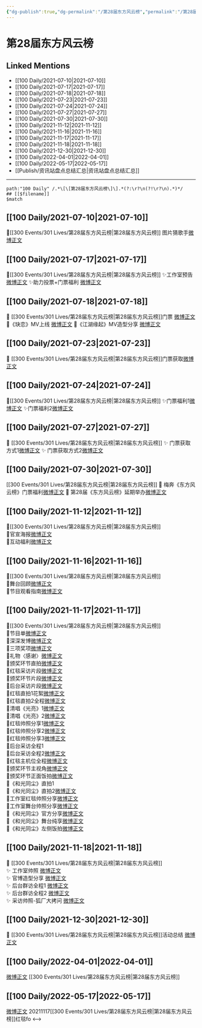 ```yaml
---
{"dg-publish":true,"dg-permalink":"/第28届东方风云榜","permalink":"/第28届东方风云榜/","title":"第28届东方风云榜","tags":[null],"created":"2022-11-17T21:54:59.000+08:00","updated":"2023-04-10T16:29:32.000+08:00"}
---
```


# 第28届东方风云榜

## Linked Mentions
- [[100 Daily/2021-07-10\|2021-07-10]]
- [[100 Daily/2021-07-17\|2021-07-17]]
- [[100 Daily/2021-07-18\|2021-07-18]]
- [[100 Daily/2021-07-23\|2021-07-23]]
- [[100 Daily/2021-07-24\|2021-07-24]]
- [[100 Daily/2021-07-27\|2021-07-27]]
- [[100 Daily/2021-07-30\|2021-07-30]]
- [[100 Daily/2021-11-12\|2021-11-12]]
- [[100 Daily/2021-11-16\|2021-11-16]]
- [[100 Daily/2021-11-17\|2021-11-17]]
- [[100 Daily/2021-11-18\|2021-11-18]]
- [[100 Daily/2021-12-30\|2021-12-30]]
- [[100 Daily/2022-04-01\|2022-04-01]]
- [[100 Daily/2022-05-17\|2022-05-17]]
- [[Publish/资讯站盘点总结汇总\|资讯站盘点总结汇总]]


---

```expander
path:"100 Daily" /.*\[\[第28届东方风云榜\]\].*(?:\r?\n(?!\r?\n).*)*/
## [[$filename]]
$match
```
## [[100 Daily/2021-07-10\|2021-07-10]]
💫[[300 Events/301 Lives/第28届东方风云榜\|第28届东方风云榜]] 图片猜歌手[微博正文](https://m.weibo.cn/6466290670/4657545040106552)

## [[100 Daily/2021-07-17\|2021-07-17]]
🌟[[300 Events/301 Lives/第28届东方风云榜\|第28届东方风云榜]]
✨工作室预告 [微博正文](https://m.weibo.cn/6466290670/4659933402632145)
✨助力投票+门票福利 [微博正文](https://m.weibo.cn/6466290670/4659967187225115)

## [[100 Daily/2021-07-18\|2021-07-18]]
🌟 [[300 Events/301 Lives/第28届东方风云榜\|第28届东方风云榜]]门票 [微博正文](https://m.weibo.cn/6466290670/4660255578916534)
🌟《玦恋》MV上线 [微博正文](https://m.weibo.cn/6466290670/4660260029336237)
🌟《江湖缘起》MV造型分享 [微博正文](https://m.weibo.cn/6466290670/4660318867293975)
## [[100 Daily/2021-07-23\|2021-07-23]]
🌟 [[300 Events/301 Lives/第28届东方风云榜\|第28届东方风云榜]]门票获取[微博正文](https://m.weibo.cn/6466290670/4662103942366900)

## [[100 Daily/2021-07-24\|2021-07-24]]
🌟[[300 Events/301 Lives/第28届东方风云榜\|第28届东方风云榜]]
✨门票福利1[微博正文](https://m.weibo.cn/6466290670/4662509167186680)
✨门票福利2[微博正文](https://m.weibo.cn/6466290670/4662514832377779)
## [[100 Daily/2021-07-27\|2021-07-27]]
💫 [[300 Events/301 Lives/第28届东方风云榜\|第28届东方风云榜]]
✨ 门票获取方式1[微博正文](https://m.weibo.cn/6466290670/4663593566473782)
✨ 门票获取方式2[微博正文](https://m.weibo.cn/6466290670/4663593943959403)
## [[100 Daily/2021-07-30\|2021-07-30]]
[[300 Events/301 Lives/第28届东方风云榜\|第28届东方风云榜]]
💫 梅奔《东方风云榜》门票福利[微博正文](https://m.weibo.cn/6466290670/4664683770677519)
💫 第28届《东方风云榜》延期举办[微博正文](https://m.weibo.cn/6466290670/4664811068066640)

## [[100 Daily/2021-11-12\|2021-11-12]]
🌟[[300 Events/301 Lives/第28届东方风云榜\|第28届东方风云榜]]  
💫官宣海报[微博正文](https://m.weibo.cn/6466290670/4702731887445601)  
💫互动福利[微博正文](https://m.weibo.cn/6466290670/4702749830942119)
## [[100 Daily/2021-11-16\|2021-11-16]]
🌟[[300 Events/301 Lives/第28届东方风云榜\|第28届东方风云榜]]  
💫舞台回顾[微博正文](https://m.weibo.cn/6466290670/4704263794331514)  
💫节目观看指南[微博正文](https://m.weibo.cn/6466290670/4704287277712553)
## [[100 Daily/2021-11-17\|2021-11-17]]
💫[[300 Events/301 Lives/第28届东方风云榜\|第28届东方风云榜]]  
🌟节目单[微博正文](https://m.weibo.cn/6466290670/4704463048410719)  
🌟深深发博[微博正文](https://m.weibo.cn/6466290670/4704664270144307)  
🌟三项奖项[微博正文](https://m.weibo.cn/6466290670/4704640719127774)  
🌟礼物〈感谢〉[微博正文](https://m.weibo.cn/6466290670/4704653428133828)  
🌟颁奖环节直拍[微博正文](https://m.weibo.cn/6466290670/4704673065601576)  
🌟红毯采访片段[微博正文](https://m.weibo.cn/6466290670/4704615759614634)  
🌟颁奖环节片段[微博正文](https://m.weibo.cn/6466290670/4704658931319238)  
🌟后台采访片段[微博正文](https://m.weibo.cn/6466290670/4704658423287617)  
🌟红毯直拍1花絮[微博正文](https://m.weibo.cn/6466290670/4704607240980490)  
🌟红毯直拍2全程[微博正文](https://m.weibo.cn/6466290670/4704616024114575)  
🌟清唱《光亮》1[微博正文](https://m.weibo.cn/6466290670/4704596901236302)  
🌟清唱《光亮》2[微博正文](https://m.weibo.cn/6466290670/4704604476671951)  
🌟红毯帅照分享1[微博正文](https://m.weibo.cn/6466290670/4704595361926456)  
🌟红毯帅照分享2[微博正文](https://m.weibo.cn/6466290670/4704598554840368)  
🌟红毯帅照分享3[微博正文](https://m.weibo.cn/6466290670/4704606909108842)  
🌟后台采访全程1[](https://m.weibo.cn/6466290670/4704659359665809)  
🌟后台采访全程2[微博正文](https://m.weibo.cn/6466290670/4704678820710414)  
🌟红毯主机位全程[微博正文](https://m.weibo.cn/6466290670/4704598176826041)  
🌟颁奖环节主视角[微博正文](https://m.weibo.cn/6466290670/4704677511563905)  
🌟颁奖环节正面饭拍[微博正文](https://m.weibo.cn/6466290670/4704677385472128)  
🌟《和光同尘》直拍1[](https://m.weibo.cn/6466290670/4704651255744187)  
🌟《和光同尘》直拍2[微博正文](https://m.weibo.cn/6466290670/4704653063225397)  
🌟工作室红毯帅照分享[微博正文](https://m.weibo.cn/6466290670/4704638748329423)  
🌟工作室舞台帅照分享[微博正文](https://m.weibo.cn/6466290670/4704674425079094)  
🌟《和光同尘》官方分享[微博正文](https://m.weibo.cn/6466290670/4704624294758730)  
🌟《和光同尘》舞台纯享[微博正文](https://m.weibo.cn/6466290670/4704625728427493)  
🌟《和光同尘》左侧饭拍[微博正文](https://m.weibo.cn/6466290670/4704673527762062)
## [[100 Daily/2021-11-18\|2021-11-18]]
💫 [[300 Events/301 Lives/第28届东方风云榜\|第28届东方风云榜]]  
✨ 工作室帅照 [微博正文](https://m.weibo.cn/6466290670/4704973331367650)  
✨ 官博造型分享 [微博正文](https://m.weibo.cn/6466290670/4705019012843462)  
✨ 后台群访全程1 [微博正文](https://m.weibo.cn/6466290670/4704951835559337)  
✨ 后台群访全程2 [微博正文](https://m.weibo.cn/6466290670/4704836546726990)  
✨ 采访帅照-狐厂大拷问 [微博正文](https://m.weibo.cn/6466290670/4704806448400226)
## [[100 Daily/2021-12-30\|2021-12-30]]
💫 [[300 Events/301 Lives/第28届东方风云榜\|第28届东方风云榜]]活动总结 [微博正文](https://m.weibo.cn/6466290670/4720145786998003)
## [[100 Daily/2022-04-01\|2022-04-01]]
[微博正文](https://m.weibo.cn/7614261260/4753448229143715) [[300 Events/301 Lives/第28届东方风云榜\|第28届东方风云榜]]
## [[100 Daily/2022-05-17\|2022-05-17]]
[微博正文](https://m.weibo.cn/7633014126/4770057546631275) 20211117[[300 Events/301 Lives/第28届东方风云榜\|第28届东方风云榜]]红毯fo
<-->
